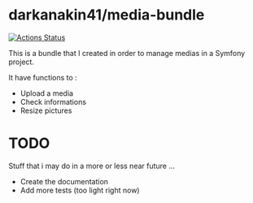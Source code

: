 darkanakin41/media-bundle
===
[![Actions Status](https://github.com/darkanakin41/media-bundle/workflows/php/badge.svg)](https://github.com/darkanakin41/media-bundle/actions)

This is a bundle that I created in order to manage medias in a Symfony project.

It have functions to :
* Upload a media
* Check informations
* Resize pictures

# TODO
Stuff that i may do in a more or less near future ...
* Create the documentation
* Add more tests (too light right now)

